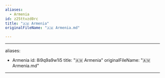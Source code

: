 ```yaml
---
aliases:
  - Armenia
id: z25ttvzd0rc
title: "🇦🇲 Armenia"
originalFileName: "🇦🇲 Armenia.md"

---
```


---
aliases:
  - Armenia
id: 8i9q9a9w1i5
title: "🇦🇲 Armenia"
originalFileName: "🇦🇲 Armenia.md"

---
